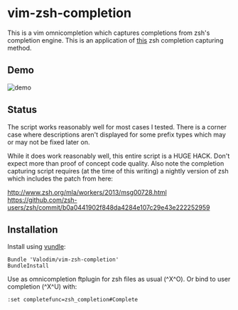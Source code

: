 # vim-zsh-completion

This is a vim omnicompletion which captures completions from zsh's completion
engine. This is an application of
[this](https://github.com/Valodim/zsh-capture-completion) zsh completion
capturing method.

## Demo

![demo](http://mugenguild.com/~valodim/vim-zsh-completion.gif)

## Status

The script works reasonably well for most cases I tested. There is a corner
case where descriptions aren't displayed for some prefix types which may or may
not be fixed later on.

While it does work reasonably well, this entire script is a HUGE HACK. Don't
expect more than proof of concept code quality. Also note the completion
capturing script requires (at the time of this writing) a nightly version of
zsh which includes the patch from here:

http://www.zsh.org/mla/workers/2013/msg00728.html
https://github.com/zsh-users/zsh/commit/b0a0441902f848da4284e107c29e43e222252959


## Installation

Install using [vundle](https://github.com/gmarik/vundle):

    Bundle 'Valodim/vim-zsh-completion'
    BundleInstall

Use as omnicompletion ftplugin for zsh files as usual (^X^O). Or bind to user
completion (^X^U) with:

    :set completefunc=zsh_completion#Complete
